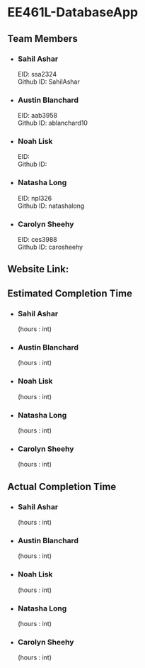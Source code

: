 # EE461L-DatabaseApp

## Team Members
* ### Sahil Ashar
  EID: ssa2324
  <br/>
  Github ID: SahilAshar
* ### Austin Blanchard
  EID: aab3958
  <br/>
  Github ID: ablanchard10
* ### Noah Lisk
  EID:
  <br/>
  Github ID:
* ### Natasha Long
  EID: npl326
  <br/>
  Github ID: natashalong
* ### Carolyn Sheehy
  EID: ces3988
  <br/>
  Github ID: carosheehy

## Website Link:
## Estimated Completion Time
* ### Sahil Ashar
  (hours : int)
* ### Austin Blanchard
  (hours : int)
* ### Noah Lisk
  (hours : int)
* ### Natasha Long
  (hours : int)
* ### Carolyn Sheehy
  (hours : int)
## Actual Completion Time
* ### Sahil Ashar
  (hours : int)
* ### Austin Blanchard
  (hours : int)
* ### Noah Lisk
  (hours : int)
* ### Natasha Long
  (hours : int)
* ### Carolyn Sheehy
  (hours : int)
